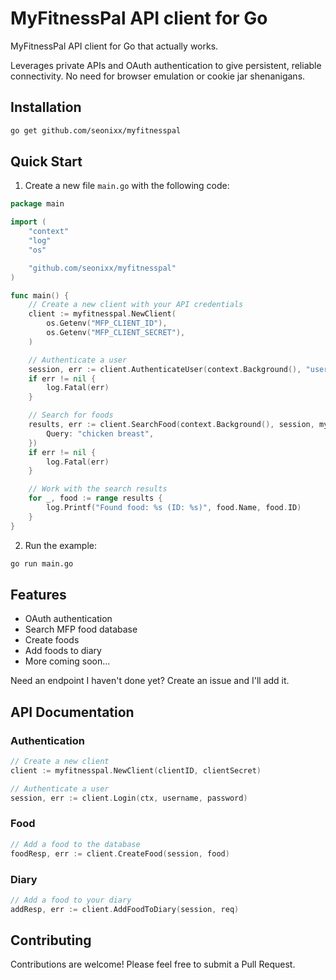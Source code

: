 # MyFitnessPal API client for Go

MyFitnessPal API client for Go that actually works.

Leverages private APIs and OAuth authentication to give persistent, reliable connectivity. No need for browser emulation or cookie jar shenanigans.

## Installation

```bash
go get github.com/seonixx/myfitnesspal
```

## Quick Start

1. Create a new file `main.go` with the following code:

```go
package main

import (
    "context"
    "log"
    "os"

    "github.com/seonixx/myfitnesspal"
)

func main() {
    // Create a new client with your API credentials
    client := myfitnesspal.NewClient(
        os.Getenv("MFP_CLIENT_ID"),
        os.Getenv("MFP_CLIENT_SECRET"),
    )

    // Authenticate a user
    session, err := client.AuthenticateUser(context.Background(), "username", "password")
    if err != nil {
        log.Fatal(err)
    }

    // Search for foods
    results, err := client.SearchFood(context.Background(), session, myfitnesspal.SearchFoodRequest{
        Query: "chicken breast",
    })
    if err != nil {
        log.Fatal(err)
    }

    // Work with the search results
    for _, food := range results {
        log.Printf("Found food: %s (ID: %s)", food.Name, food.ID)
    }
}
```

2. Run the example:

```bash
go run main.go
```

## Features

- OAuth authentication
- Search MFP food database
- Create foods
- Add foods to diary
- More coming soon...

Need an endpoint I haven't done yet? Create an issue and I'll add it.

## API Documentation

### Authentication

```go
// Create a new client
client := myfitnesspal.NewClient(clientID, clientSecret)

// Authenticate a user
session, err := client.Login(ctx, username, password)
```

### Food

```go
// Add a food to the database
foodResp, err := client.CreateFood(session, food)
```

### Diary

```go
// Add a food to your diary
addResp, err := client.AddFoodToDiary(session, req)
```

## Contributing

Contributions are welcome! Please feel free to submit a Pull Request.
